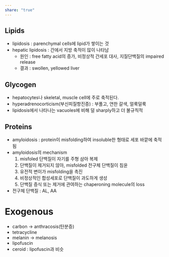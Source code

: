 ```yaml
---
share: "true"
---
```


## Lipids

- lipidosis : parenchymal cells에 lipid가 쌓이는 것
- hepatic lipidosis : 간에서 지방 축적이 많이 나타남
	- 원인 : free fatty acid의 증가, 비정상적 간세포 대사, 지질단백질의 impaired release
	- 결과 : swollen, yellowed liver

## Glycogen

- hepatocytes나 skeletal, muscle cell에 주로 축적된다.
- hyperadrenocorticism(부신피질항진증) : 부풀고, 연한 갈색, 얼룩덜룩
- lipidosis에서 나타나는 vacuoles에 비해 덜 sharply하고 더 불규칙적

## Proteins

- amyloidosis : protein이 misfolding하여 insoluble한 형태로 세포 바깥에 축적됨
- amyloidosis의 mechanism
	1) misfoled 단백질이 자기를 주형 삼아 복제
	2) 단백질이 제거되지 않아, misfolded 전구체 단백질이 침윤
	3) 유전적 변이가 misfolding을 촉진
	4) 비정상적인 합성세포로 단백질이 과도하게 생성
	5) 단백질 증식 또는 제거에 관여하는 chaperoning molecule의 loss
- 전구체 단백질 : AL, AA

# Exogenous

- carbon → anthracosis(탄분증)
- tetracycline
- melanin → melanosis
- lipofuscin
- ceroid : lipofuscin과 비슷